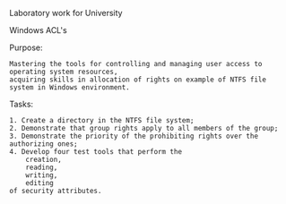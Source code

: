 Laboratory work for University

Windows ACL's

Purpose: 
	
	Mastering the tools for controlling and managing user access to operating system resources, 
 	acquiring skills in allocation of rights on example of NTFS file system in Windows environment.

Tasks:
    
	1. Create a directory in the NTFS file system;
    2. Demonstrate that group rights apply to all members of the group;
    3. Demonstrate the priority of the prohibiting rights over the authorizing ones;
    4. Develop four test tools that perform the 
        creation, 
        reading, 
        writing,
        editing 
    of security attributes.
